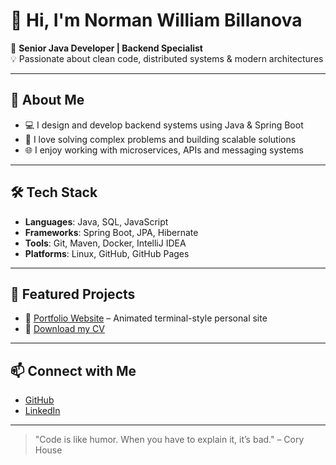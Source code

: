 # 👋 Hi, I'm Norman William Billanova

🎯 **Senior Java Developer | Backend Specialist**  
💡 Passionate about clean code, distributed systems & modern architectures

---

## 🚀 About Me
- 💻 I design and develop backend systems using Java & Spring Boot
- 🧠 I love solving complex problems and building scalable solutions
- 🌐 I enjoy working with microservices, APIs and messaging systems

---

## 🛠️ Tech Stack
- **Languages**: Java, SQL, JavaScript
- **Frameworks**: Spring Boot, JPA, Hibernate
- **Tools**: Git, Maven, Docker, IntelliJ IDEA
- **Platforms**: Linux, GitHub, GitHub Pages

---

## 📁 Featured Projects
- 🔗 [Portfolio Website](https://thenormancoder.github.io/norman-site) – Animated terminal-style personal site
- 📄 [Download my CV](https://thenormancoder.github.io/norman-site/NORMAN_BILLANOVA_CV_EN_watermarked.pdf)

---

## 📫 Connect with Me
- [GitHub](https://github.com/TheNormanCoder)
- [LinkedIn](https://linkedin.com/in/normanwilliambillanova)

---

> "Code is like humor. When you have to explain it, it’s bad." – Cory House
